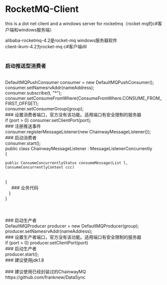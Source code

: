 # RocketMQ-Client
this is a dot net client and a windows server for rocketmq（rocket mq的c#客户端和windows服务端）

alibaba-rocketmq-4.2是rocket-mq windows服务器软件
<br>
client-ikvm-4.2为rocket-mq c#客户端dll
<br>
<br>
### 启动推送型消费者
<br>
DefaultMQPushConsumer consumer = new DefaultMQPushConsumer();
<br>
consumer.setNamesrvAddr(nameAddress);
<br>
consumer.subscribe(t, "*");
<br>
consumer.setConsumeFromWhere(ConsumeFromWhere.CONSUME_FROM_FIRST_OFFSET);
<br>
consumer.setConsumerGroup(group);
<br>
### 设置消费者端口，官方没有该功能。适用端口有安全限制的服务器
<br>
if (port > 0) consumer.setClientPort(port);
<br>
### 注册推送事件
<br>
consumer.registerMessageListener(new ChainwayMessageListener());
<br>
### 启动消费者
<br>
consumer.start();
<br>
public class ChainwayMessageListener : MessageListenerConcurrently
<br>
{
<br>

    public ConsumeConcurrentlyStatus consumeMessage(List l, ConsumeConcurrentlyContext ccc)
<br>
    {
<br>
      ### 业务代码
<br>
    }
<br>
}
<br>

<br>
<br>
<br>
### 启动生产者
<br>
DefaultMQProducer producer = new DefaultMQProducer(group);
<br>
producer.setNamesrvAddr(nameAddress);
<br>
### 设置生产者端口，官方没有该功能。适用端口有安全限制的服务器
<br>
if (port > 0) producer.setClientPort(port)
<br>
### 启动生产者
<br>
producer.start();
<br>
### 建议使用jdk1.8
<br>
<br>
### 建议使用已经封装过的ChainwayMQ
<br>
https://github.com/franknew/DataSync

